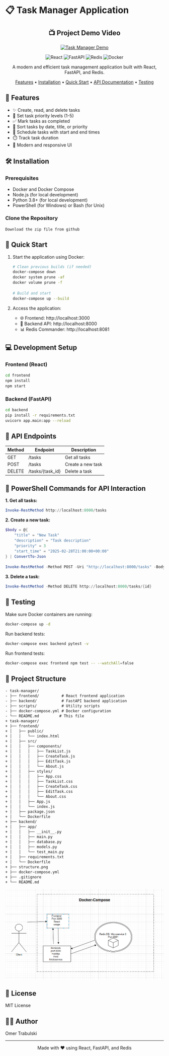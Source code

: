 # 📋 Task Manager Application

<div align="center">

## 📺 Project Demo Video

[![Task Manager Demo](https://img.youtube.com/vi/34b12OvF7To/0.jpg)](https://youtu.be/34b12OvF7To)

![React](https://img.shields.io/badge/React-20232A?style=for-the-badge&logo=react&logoColor=61DAFB)
![FastAPI](https://img.shields.io/badge/FastAPI-005571?style=for-the-badge&logo=fastapi)
![Redis](https://img.shields.io/badge/redis-%23DD0031.svg?&style=for-the-badge&logo=redis&logoColor=white)
![Docker](https://img.shields.io/badge/Docker-2CA5E0?style=for-the-badge&logo=docker&logoColor=white)

A modern and efficient task management application built with React, FastAPI, and Redis.

[Features](#features) • [Installation](#installation) • [Quick Start](#quick-start) • [API Documentation](#api-endpoints) • [Testing](#testing)

</div>

## 🌟 Features

- ✨ Create, read, and delete tasks
- 🎯 Set task priority levels (1-5)
- ✅ Mark tasks as completed
- 🔄 Sort tasks by date, title, or priority
- 📅 Schedule tasks with start and end times
- ⏱️ Track task duration
- 📱 Modern and responsive UI

## 🛠️ Installation

### Prerequisites

- Docker and Docker Compose
- Node.js (for local development)
- Python 3.8+ (for local development)
- PowerShell (for Windows) or Bash (for Unix)

### Clone the Repository

```
Download the zip file from github
```

## 🚀 Quick Start

1. Start the application using Docker:
   ```bash
   # Clean previous builds (if needed)
   docker-compose down
   docker system prune -af
   docker volume prune -f

   # Build and start
   docker-compose up --build
   ```

2. Access the application:
   - 🌐 Frontend: http://localhost:3000
   - 🔧 Backend API: http://localhost:8000
   - 📊 Redis Commander: http://localhost:8081

## 💻 Development Setup

### Frontend (React)

```bash
cd frontend
npm install
npm start
```

### Backend (FastAPI)

```bash
cd backend
pip install -r requirements.txt
uvicorn app.main:app --reload
```

## 🔌 API Endpoints

| Method | Endpoint | Description |
|--------|----------|-------------|
| GET    | /tasks   | Get all tasks |
| POST   | /tasks   | Create a new task |
| DELETE | /tasks/{task_id} | Delete a task |

## 🔧 PowerShell Commands for API Interaction

**1. Get all tasks:**
```powershell
Invoke-RestMethod http://localhost:8000/tasks
```

**2. Create a new task:**
```powershell
$body = @{
    "title" = "New Task"
    "description" = "Task description"
    "priority" = 3
    "start_time" = "2025-02-28T21:00:00+00:00"
} | ConvertTo-Json

Invoke-RestMethod -Method POST -Uri "http://localhost:8000/tasks" -Body $body -ContentType "application/json"
```

**3. Delete a task:**
```powershell
Invoke-RestMethod -Method DELETE http://localhost:8000/tasks/{id}
```

## 🧪 Testing

Make sure Docker containers are running:
```bash
docker-compose up -d
```

Run backend tests:
```bash
docker-compose exec backend pytest -v
```

Run frontend tests:
```bash
docker-compose exec frontend npm test -- --watchAll=false
```

## 📁 Project Structure
 ```
- task-manager/
- ├── frontend/          # React frontend application
- ├── backend/           # FastAPI backend application
- ├── scripts/           # Utility scripts
- ├── docker-compose.yml # Docker configuration
- └── README.md         # This file
+ task-manager/
+ ├── frontend/
+ │   ├── public/
+ │   │   └── index.html
+ │   ├── src/
+ │   │   ├── components/
+ │   │   │   ├── TaskList.js
+ │   │   │   ├── CreateTask.js
+ │   │   │   ├── EditTask.js
+ │   │   │   └── About.js
+ │   │   ├── styles/
+ │   │   │   ├── App.css
+ │   │   │   ├── TaskList.css
+ │   │   │   ├── CreateTask.css
+ │   │   │   ├── EditTask.css
+ │   │   │   └── About.css
+ │   │   ├── App.js
+ │   │   └── index.js
+ │   ├── package.json
+ │   └── Dockerfile
+ ├── backend/
+ │   ├── app/
+ │   │   ├── __init__.py
+ │   │   ├── main.py
+ │   │   ├── database.py
+ │   │   ├── models.py
+ │   │   └── test_main.py
+ │   ├── requirements.txt
+ │   └── Dockerfile
+ ├── structure.png
+ ├── docker-compose.yml
+ ├── .gitignore
+ └── README.md
  ```


<div align="center">
  <img src="https://github.com/EASS-HIT-PART-A-2024-CLASS-VI/Omer/blob/main/structure.png" alt="Project Structure" width="800"/>
</div>

## 📄 License

MIT License

## 👨‍💻 Author

Omer Trabulski

---
<div align="center">
Made with ❤️ using React, FastAPI, and Redis
</div> 

